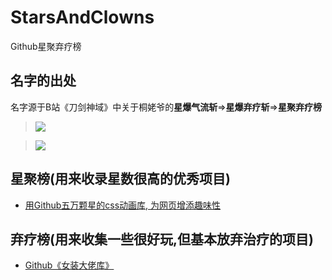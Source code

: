 # StarsAndClowns

Github星聚弃疗榜

## 名字的出处

名字源于B站《刀剑神域》中关于桐姥爷的**星爆气流斩**=>**星爆弃疗斩**=>**星聚弃疗榜**


> ![](https://upload-images.jianshu.io/upload_images/3203841-bfb9c8d9fbcf3958.png?imageMogr2/auto-orient/strip%7CimageView2/2/w/1240)

> ![](https://upload-images.jianshu.io/upload_images/3203841-742b185661bcc290.jpg?imageMogr2/auto-orient/strip%7CimageView2/2/w/1240)

## 星聚榜\(用来收录星数很高的优秀项目\)



* [用Github五万颗星的css动画库, 为网页增添趣味性](https://www.jianshu.com/p/85725d376d1d)

## 弃疗榜\(用来收集一些很好玩,但基本放弃治疗的项目\)

* [Github《女装大佬库》](https://www.jianshu.com/p/ea4b6c71ac13)



